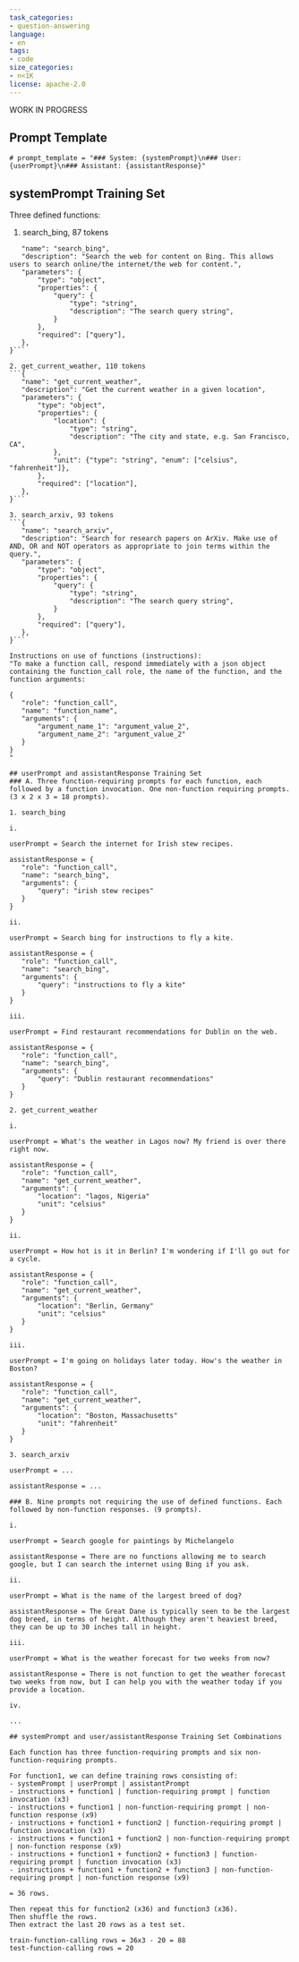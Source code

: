 ```yaml
---
task_categories:
- question-answering
language:
- en
tags:
- code
size_categories:
- n<1K
license: apache-2.0
---
```

WORK IN PROGRESS

## Prompt Template

```# prompt_template = "### System: {systemPrompt}\n### User: {userPrompt}\n### Assistant: {assistantResponse}"```

## systemPrompt Training Set

Three defined functions:
1. search_bing, 87 tokens
 ```{
    "name": "search_bing",
    "description": "Search the web for content on Bing. This allows users to search online/the internet/the web for content.",
    "parameters": {
        "type": "object",
        "properties": {
            "query": {
                "type": "string",
                "description": "The search query string",
            }
        },
        "required": ["query"],
    },
}```

2. get_current_weather, 110 tokens
```{
    "name": "get_current_weather",
    "description": "Get the current weather in a given location",
    "parameters": {
        "type": "object",
        "properties": {
            "location": {
                "type": "string",
                "description": "The city and state, e.g. San Francisco, CA",
            },
            "unit": {"type": "string", "enum": ["celsius", "fahrenheit"]},
        },
        "required": ["location"],
    },
}```

3. search_arxiv, 93 tokens
```{
    "name": "search_arxiv",
    "description": "Search for research papers on ArXiv. Make use of AND, OR and NOT operators as appropriate to join terms within the query.",
    "parameters": {
        "type": "object",
        "properties": {
            "query": {
                "type": "string",
                "description": "The search query string",
            }
        },
        "required": ["query"],
    },
}```

Instructions on use of functions (instructions):
"To make a function call, respond immediately with a json object containing the function_call role, the name of the function, and the function arguments:

{
    "role": "function_call",
    "name": "function_name",
    "arguments": {
        "argument_name_1": "argument_value_2",
        "argument_name_2": "argument_value_2"
    }
}
"

## userPrompt and assistantResponse Training Set
### A. Three function-requiring prompts for each function, each followed by a function invocation. One non-function requiring prompts. (3 x 2 x 3 = 18 prompts).

1. search_bing

i.

userPrompt = Search the internet for Irish stew recipes.

assistantResponse = {
    "role": "function_call",
    "name": "search_bing",
    "arguments": {
        "query": "irish stew recipes"
    }
}

ii.

userPrompt = Search bing for instructions to fly a kite.

assistantResponse = {
    "role": "function_call",
    "name": "search_bing",
    "arguments": {
        "query": "instructions to fly a kite"
    }
}

iii.

userPrompt = Find restaurant recommendations for Dublin on the web.

assistantResponse = {
    "role": "function_call",
    "name": "search_bing",
    "arguments": {
        "query": "Dublin restaurant recommendations"
    }
}

2. get_current_weather

i.

userPrompt = What's the weather in Lagos now? My friend is over there right now.

assistantResponse = {
    "role": "function_call",
    "name": "get_current_weather",
    "arguments": {
        "location": "lagos, Nigeria"
        "unit": "celsius"
    }
}

ii.

userPrompt = How hot is it in Berlin? I'm wondering if I'll go out for a cycle.

assistantResponse = {
    "role": "function_call",
    "name": "get_current_weather",
    "arguments": {
        "location": "Berlin, Germany"
        "unit": "celsius"
    }
}

iii.

userPrompt = I'm going on holidays later today. How's the weather in Boston?

assistantResponse = {
    "role": "function_call",
    "name": "get_current_weather",
    "arguments": {
        "location": "Boston, Massachusetts"
        "unit": "fahrenheit"
    }
}

3. search_arxiv

userPrompt = ...

assistantResponse = ...

### B. Nine prompts not requiring the use of defined functions. Each followed by non-function responses. (9 prompts).

i.

userPrompt = Search google for paintings by Michelangelo

assistantResponse = There are no functions allowing me to search google, but I can search the internet using Bing if you ask.

ii.

userPrompt = What is the name of the largest breed of dog?

assistantResponse = The Great Dane is typically seen to be the largest dog breed, in terms of height. Although they aren't heaviest breed, they can be up to 30 inches tall in height.

iii.

userPrompt = What is the weather forecast for two weeks from now?

assistantResponse = There is not function to get the weather forecast two weeks from now, but I can help you with the weather today if you provide a location.

iv.

...

## systemPrompt and user/assistantResponse Training Set Combinations

Each function has three function-requiring prompts and six non-function-requiring prompts.

For function1, we can define training rows consisting of:
- systemPrompt | userPrompt | assistantPrompt
- instructions + function1 | function-requiring prompt | function invocation (x3)
- instructions + function1 | non-function-requiring prompt | non-function response (x9)
- instructions + function1 + function2 | function-requiring prompt | function invocation (x3)
- instructions + function1 + function2 | non-function-requiring prompt | non-function response (x9)
- instructions + function1 + function2 + function3 | function-requiring prompt | function invocation (x3)
- instructions + function1 + function2 + function3 | non-function-requiring prompt | non-function response (x9)

= 36 rows.

Then repeat this for function2 (x36) and function3 (x36).
Then shuffle the rows.
Then extract the last 20 rows as a test set.

train-function-calling rows = 36x3 - 20 = 88
test-function-calling rows = 20